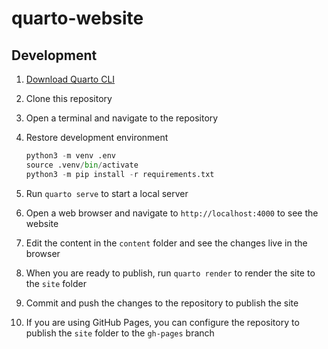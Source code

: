 # quarto-website

## Development

1. [Download Quarto CLI](https://quarto.org/docs/get-started/)

2. Clone this repository
3. Open a terminal and navigate to the repository
4. Restore development environment

    ```python
    python3 -m venv .env
    source .venv/bin/activate
    python3 -m pip install -r requirements.txt
    ```

5. Run `quarto serve` to start a local server

6. Open a web browser and navigate to `http://localhost:4000` to see the website

7. Edit the content in the `content` folder and see the changes live in the browser

8. When you are ready to publish, run `quarto render` to render the site to the `site` folder

9. Commit and push the changes to the repository to publish the site

10. If you are using GitHub Pages, you can configure the repository to publish the `site` folder to the `gh-pages` branch
